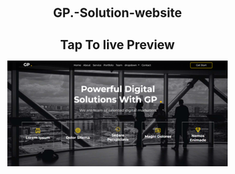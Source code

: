 <h1 align="center"> GP.-Solution-website </h1> 

<center><h1 align="center">Tap To live Preview</h1></center>

<a href="https://www-gpsolution.netlify.app/" target="_blank"><img src="https://github.com/13-Bhupendra/GP.-Solution-website/blob/main/Screenshot%202025-02-17%20173003.png"></a> 
